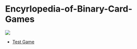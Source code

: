 Encyrlopedia-of-Binary-Card-Games
=================================
![](https://raw.githubusercontent.com/toruurakawa/Encyrlopedia-of-Binary-Card-Games/master/Images/cover.jpg?token=ABHEZq7C_ZqDLM8Es8N23ywerGVyg4vVks5UZngFwA%3D%3D)
* [Test Game](https://github.com/toruurakawa/Encyrlopedia-of-Binary-Card-Games/blob/master/Games/TestGame.md)
